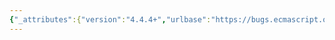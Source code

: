 ```yaml
---
{"_attributes":{"version":"4.4.4+","urlbase":"https://bugs.ecmascript.org/","maintainer":"dherman@mozilla.com"},"bug":{"bug_id":1415,"creation_ts":"2013-04-10 09:03:00 -0700","short_desc":"9.1.1: remove early return in OrdinaryToPrimitive","delta_ts":"2013-05-14 18:13:13 -0700","product":"Draft for 6th Edition","component":"technical issue","version":"Rev 14: March 8, 2013 Draft","rep_platform":"All","op_sys":"All","bug_status":"RESOLVED","resolution":"FIXED","priority":"Normal","bug_severity":"normal","everconfirmed":true,"reporter":{"uid":"andrebargull","name":"André Bargull"},"assigned_to":{"uid":"allen","name":"Allen Wirfs-Brock"},"long_desc":[{"commentid":3596,"comment_count":0,"who":{"uid":"andrebargull","name":"André Bargull"},"bug_when":"2013-04-10 09:03:19 -0700","thetext":"Remove step 7d of OrdinaryToPrimitive, this is an incompatible spec change to ES5."},{"commentid":3597,"comment_count":1,"who":{"uid":"allen","name":"Allen Wirfs-Brock"},"bug_when":"2013-04-10 09:35:42 -0700","thetext":"corrected in rev 15 editor's draft"},{"commentid":3886,"comment_count":2,"who":{"uid":"allen","name":"Allen Wirfs-Brock"},"bug_when":"2013-05-14 18:13:13 -0700","thetext":"resolved in rev 15, May 14, 2013 draft"}]}}
---
```

